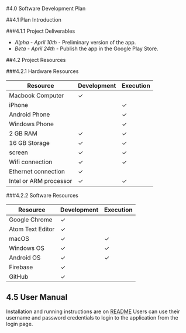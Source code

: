 #4.0 Software Development Plan

##4.1 Plan Introduction

###4.1.1 Project Deliverables

- _Alpha - April 10th_ - Preliminary version of the app.
- _Beta - April 24th_ - Publish the app in the Google Play Store.

##4.2 Project Resources

###4.2.1 Hardware Resources

Resource           | Development   | Execution
------------------ | ------------- | -----------
Macbook Computer   | ✓             |
iPhone             |               | ✓
Android Phone      |               | ✓
Windows Phone      |               | ✓
2 GB RAM           | ✓             | ✓
16 GB Storage      | ✓             | ✓
screen             | ✓             | ✓
Wifi connection    | ✓             | ✓
Ethernet connection | ✓            |
Intel or ARM processor | ✓         | ✓

###4.2.2 Software Resources

Resource              | Development   | Execution
--------------------- | ------------- | -----------
Google Chrome         | ✓             |
Atom Text Editor      | ✓             |  
macOS                 | ✓             | ✓
Windows OS            | ✓             | ✓
Android OS            | ✓             | ✓
Firebase              | ✓             |
GitHub                | ✓             |

## 4.5 User Manual

Installation and running instructions are on [README](../README.md)
Users can use their username and password credentials to login to the application from the login page.
